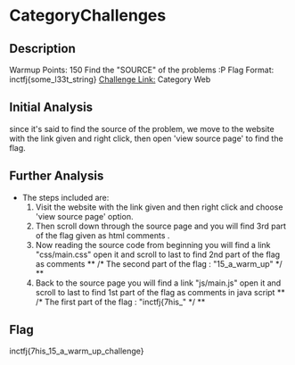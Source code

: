 # CategoryChallenges
## Description
   Warmup 
   Points: 150
   Find the "SOURCE" of the problems :P 
   Flag Format: inctfj{some_l33t_string} 
   [Challenge Link:](http://168.119.123.141:6070/)
   Category
   Web

## Initial Analysis
   since it's said to find the source of the problem, we move to the website with the link given and right click, then open 'view source page' to find the flag. 

## Further Analysis

* The steps included are:
  1. Visit the website with the link given and then right click and choose 'view source page' option.
  2. Then scroll down through the source page and you will find 3rd part of the flag given as html comments 
  **<!-- The third part of the flag : "_challenge}" -->**.
  3. Now reading the source code from beginning you will find a link "css/main.css" open it and scroll to last to find 2nd part of the flag as comments 
  ** /* The second part of the flag : "15_a_warm_up" */ **
  4. Back to the source page you will find a link "js/main.js" open it and scroll to last to find 1st part of the flag as comments in java script
  ** /* The first part of the flag : "inctfj{7his_" */ **
  
## Flag
inctfj{7his_15_a_warm_up_challenge}
